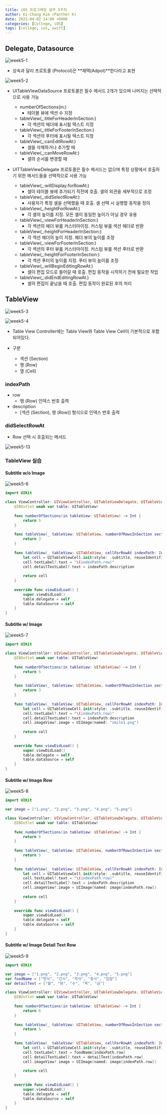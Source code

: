 ```yaml
---
title: iOS 프로그래밍 실무 5주차
author: Ki-Chang Kim (Panther K)
date: 2025-04-02 14:00 +0900
categories: [College, iOS]
tags: [college, ios, swift]
---
```


## Delegate, Datasource

![week5-1](/assets/img/post/25-04-02/1.png)

- 상속과 달리 프로토콜 (Protocol)은 **채택(Adpot)**한다라고 표현

![week5-2](/assets/img/post/25-04-02/2.png)

- UITableViewDataSource 프로토콜은 필수 메서드 2개가 있으며 나머지는 선택적으로 사용 가능
  - numberOfSections(in:)
    - 테이블 뷰에 섹션 수 지정
  - tableView(_:titleForHeaderInSection:)
    - 각 섹션의 헤더에 표시될 텍스트 지정
  - tableView(_:titleForFooterInSection:)
    - 각 섹션의 푸터에 표시될 텍스트 지정
  - tableView(_:canEditRowAt:)
    - 셀을 삭제하거나 추가할 때
  - tableView(_:canMoveRowAt:)
    - 셀의 순서를 변경할 때

- UITTableViewDelegate 프로토콜은 필수 메서드는 없으며 특정 상황에서 호출하기 위한 메서드들을 선택적으로 사용 가능
  - tableView(_:willDisplay:forRowAt:)
    - 셀이 테이블 뷰에 추가되기 직전에 호출. 셀의 외관을 세부적으로 조정
  - tableView(_:didSelectRowAt:)
    - 사용자가 특정 셀을 선택했을 때 호출. 셀 선택 시 실행할 동작을 정의
  - tableView(_:heightForRowAt:)
    - 각 셀의 높이를 지정. 모든 셀이 동일한 높이가 아닐 경우 유용
  - tableView(_:viewForHeaderInSection:)
    - 각 섹션의 헤더 뷰를 커스터마이징. 커스텀 뷰를 섹션 헤더로 반환
  - tableView(_:heightForHeaderInSection:)
    - 각 섹션 헤더의 높이 지정. 헤더 뷰의 높이를 조정
  - tableView(_:viewForFooterInSection:)
    - 각 섹션의 푸터 뷰를 커스터마이징. 커스텀 뷰를 섹션 푸터로 반환
  - tableView(_:heightForFooterInSection:)
    - 각 섹션 푸터의 높이를 지정. 푸터 뷰의 높이를 조정
  - tableView(_:willBeginEditingRowAt:)
    - 셀이 편집 모드로 들어갈 때 호출. 편집 동작을 시작하기 전에 필요한 작업
  - tableView(_:didEndEditingRowAt:)
    - 셀의 편집이 끝났을 때 호출. 편집 동작이 완료된 후의 처리

## TableView

![week5-3](/assets/img/post/25-04-02/3.png)

![week5-4](/assets/img/post/25-04-02/4.png)

- Table View Controller에는 Table View와 Table View Cell이 기본적으로 포함되어있다.

- 구분
  - 섹션 (Section)
  - 행 (Row)
  - 열 (Cell)

### indexPath

- row
  - 행 (Row) 인덱스 번호 출력
- description
  - [섹션 (Section), 행 (Row)] 형식으로 인덱스 번호 출력

### didSelectRowAt

- Row 선택 시 호출되는 메서드

![week5-13](/assets/img/post/25-04-02/13.png)

### TableView 실습

#### Subtitle w/o Image

![week5-6](/assets/img/post/25-04-02/6.png)

```swift
import UIKit

class ViewController: UIViewController, UITableViewDelegate, UITableViewDataSource {
    @IBOutlet weak var table: UITableView!
    
    func numberOfSections(in tableView: UITableView) -> Int {
        return 5
    }
    
    func tableView(_ tableView: UITableView, numberOfRowsInSection section: Int) -> Int {
        return 3
    }
    
    func tableView(_ tableView: UITableView, cellForRowAt indexPath: IndexPath) -> UITableViewCell {
        let cell = UITableViewCell.init(style: .subtitle, reuseIdentifier: "myCell")
        cell.textLabel?.text = "\(indexPath.row)"
        cell.detailTextLabel?.text = indexPath.description
        
        return cell
    }
    
    override func viewDidLoad() {
        super.viewDidLoad()
        table.delegate = self
        table.dataSource = self
    }
}
```

#### Subtitle w/ Image

![week5-7](/assets/img/post/25-04-02/7.png)

```swift
import UIKit

class ViewController: UIViewController, UITableViewDelegate, UITableViewDataSource {
    @IBOutlet weak var table: UITableView!
    
    func numberOfSections(in tableView: UITableView) -> Int {
        return 5
    }
    
    func tableView(_ tableView: UITableView, numberOfRowsInSection section: Int) -> Int {
        return 3
    }
    
    func tableView(_ tableView: UITableView, cellForRowAt indexPath: IndexPath) -> UITableViewCell {
        let cell = UITableViewCell.init(style: .subtitle, reuseIdentifier: "myCell")
        cell.textLabel?.text = "\(indexPath.row)"
        cell.detailTextLabel?.text = indexPath.description
        cell.imageView?.image = UIImage(named: "smile1.png")
        
        return cell
    }
    
    override func viewDidLoad() {
        super.viewDidLoad()
        table.delegate = self
        table.dataSource = self
    }
}

```

#### Subtitle w/ Image Row

![week5-8](/assets/img/post/25-04-02/8.png)

```swift
import UIKit

var image = ["1.png", "2.png", "3.png", "4.png", "5.png"]

class ViewController: UIViewController, UITableViewDelegate, UITableViewDataSource {
    @IBOutlet weak var table: UITableView!
    
    func numberOfSections(in tableView: UITableView) -> Int {
        return 6
    }
    
    func tableView(_ tableView: UITableView, numberOfRowsInSection section: Int) -> Int {
        return 5
    }
    
    func tableView(_ tableView: UITableView, cellForRowAt indexPath: IndexPath) -> UITableViewCell {
        let cell = UITableViewCell.init(style: .subtitle, reuseIdentifier: "myCell")
        cell.textLabel?.text = "\(indexPath.row)"
        cell.detailTextLabel?.text = indexPath.description
        cell.imageView?.image = UIImage(named: image[indexPath.row])
        
        return cell
    }
    
    override func viewDidLoad() {
        super.viewDidLoad()
        table.delegate = self
        table.dataSource = self
    }
}
```

#### Subtitle w/ Image Detail Text Row

![week5-9](/assets/img/post/25-04-02/9.png)

```swift
import UIKit

var image = ["1.png", "2.png", "3.png", "4.png", "5.png"]
var foodName = ["한식", "간식", "학식", "중식", "집밥"]
var detailText = ["월", "화", "수", "목", "금"]

class ViewController: UIViewController, UITableViewDelegate, UITableViewDataSource {
    @IBOutlet weak var table: UITableView!
    
    func numberOfSections(in tableView: UITableView) -> Int {
        return 6
    }
    
    func tableView(_ tableView: UITableView, numberOfRowsInSection section: Int) -> Int {
        return 5
    }
    
    func tableView(_ tableView: UITableView, cellForRowAt indexPath: IndexPath) -> UITableViewCell {
        let cell = UITableViewCell.init(style: .subtitle, reuseIdentifier: "myCell")
        cell.textLabel?.text = foodName[indexPath.row]
        cell.detailTextLabel?.text = detailText[indexPath.row]
        cell.imageView?.image = UIImage(named: image[indexPath.row])
        
        return cell
    }
    
    override func viewDidLoad() {
        super.viewDidLoad()
        table.delegate = self
        table.dataSource = self
    }
}
```
